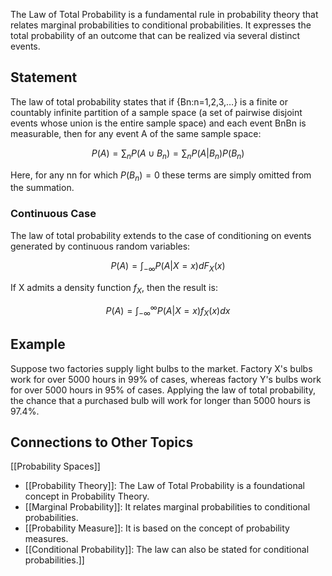 The Law of Total Probability is a fundamental rule in probability theory that relates marginal probabilities to conditional probabilities. It expresses the total probability of an outcome that can be realized via several distinct events.

## Statement

The law of total probability states that if {Bn:n=1,2,3,…} is a finite or countably infinite partition of a sample space (a set of pairwise disjoint events whose union is the entire sample space) and each event BnBn​ is measurable, then for any event A of the same sample space:

$$P(A) = \sum_{n} P(A \cup B_n) = \sum_n P(A | B_n)P(B_n)$$

Here, for any nn for which $P(B_n)=0$ these terms are simply omitted from the summation.

### Continuous Case

The law of total probability extends to the case of conditioning on events generated by continuous random variables:

$$P(A) = \int_{- \infty} P(A | X = x)d F_X(x)$$

If X admits a density function $f_X​,$ then the result is:

$$P(A) = \int_{-\infty}^{\infty}P(A | X = x) f_X(x) dx$$

## Example

Suppose two factories supply light bulbs to the market. Factory X's bulbs work for over 5000 hours in 99% of cases, whereas factory Y's bulbs work for over 5000 hours in 95% of cases. Applying the law of total probability, the chance that a purchased bulb will work for longer than 5000 hours is 97.4%.

## Connections to Other Topics
[[Probability Spaces]]

- [[Probability Theory]]: The Law of Total Probability is a foundational concept in Probability Theory.
- [[Marginal Probability]]: It relates marginal probabilities to conditional probabilities.
- [[Probability Measure]]: It is based on the concept of probability measures.
- [[Conditional Probability]]: The law can also be stated for conditional probabilities.]]